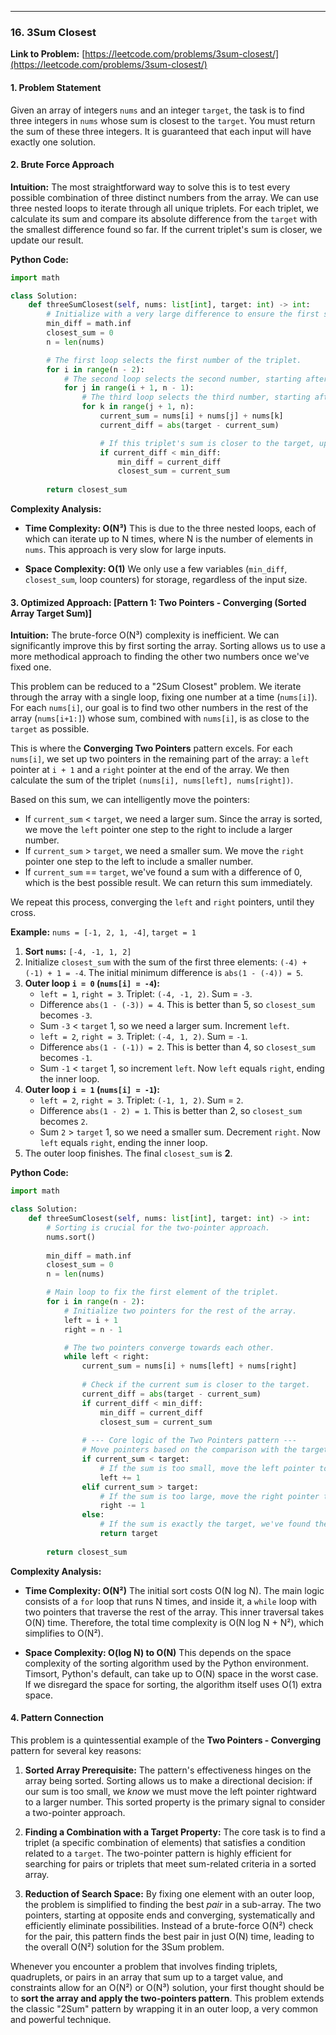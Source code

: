 ---
### **16. 3Sum Closest**
**Link to Problem:** [https://leetcode.com/problems/3sum-closest/](https://leetcode.com/problems/3sum-closest/)

#### **1. Problem Statement**
Given an array of integers `nums` and an integer `target`, the task is to find three integers in `nums` whose sum is closest to the `target`. You must return the sum of these three integers. It is guaranteed that each input will have exactly one solution.

#### **2. Brute Force Approach**
**Intuition:**
The most straightforward way to solve this is to test every possible combination of three distinct numbers from the array. We can use three nested loops to iterate through all unique triplets. For each triplet, we calculate its sum and compare its absolute difference from the `target` with the smallest difference found so far. If the current triplet's sum is closer, we update our result.

**Python Code:**
```python
import math

class Solution:
    def threeSumClosest(self, nums: list[int], target: int) -> int:
        # Initialize with a very large difference to ensure the first sum is always closer.
        min_diff = math.inf
        closest_sum = 0
        n = len(nums)

        # The first loop selects the first number of the triplet.
        for i in range(n - 2):
            # The second loop selects the second number, starting after the first.
            for j in range(i + 1, n - 1):
                # The third loop selects the third number, starting after the second.
                for k in range(j + 1, n):
                    current_sum = nums[i] + nums[j] + nums[k]
                    current_diff = abs(target - current_sum)

                    # If this triplet's sum is closer to the target, update our result.
                    if current_diff < min_diff:
                        min_diff = current_diff
                        closest_sum = current_sum
        
        return closest_sum

```
**Complexity Analysis:**

*   **Time Complexity: O(N³)**
    This is due to the three nested loops, each of which can iterate up to N times, where N is the number of elements in `nums`. This approach is very slow for large inputs.

*   **Space Complexity: O(1)**
    We only use a few variables (`min_diff`, `closest_sum`, loop counters) for storage, regardless of the input size.

#### **3. Optimized Approach: [Pattern 1: Two Pointers - Converging (Sorted Array Target Sum)]**
**Intuition:**
The brute-force O(N³) complexity is inefficient. We can significantly improve this by first sorting the array. Sorting allows us to use a more methodical approach to finding the other two numbers once we've fixed one.

This problem can be reduced to a "2Sum Closest" problem. We iterate through the array with a single loop, fixing one number at a time (`nums[i]`). For each `nums[i]`, our goal is to find two other numbers in the rest of the array (`nums[i+1:]`) whose sum, combined with `nums[i]`, is as close to the `target` as possible.

This is where the **Converging Two Pointers** pattern excels. For each `nums[i]`, we set up two pointers in the remaining part of the array: a `left` pointer at `i + 1` and a `right` pointer at the end of the array. We then calculate the sum of the triplet `(nums[i], nums[left], nums[right])`.

Based on this sum, we can intelligently move the pointers:
*   If `current_sum` < `target`, we need a larger sum. Since the array is sorted, we move the `left` pointer one step to the right to include a larger number.
*   If `current_sum` > `target`, we need a smaller sum. We move the `right` pointer one step to the left to include a smaller number.
*   If `current_sum` == `target`, we've found a sum with a difference of 0, which is the best possible result. We can return this sum immediately.

We repeat this process, converging the `left` and `right` pointers, until they cross.

**Example:** `nums = [-1, 2, 1, -4]`, `target = 1`
1.  **Sort `nums`:** `[-4, -1, 1, 2]`
2.  Initialize `closest_sum` with the sum of the first three elements: `(-4) + (-1) + 1 = -4`. The initial minimum difference is `abs(1 - (-4)) = 5`.
3.  **Outer loop `i = 0` (`nums[i] = -4`):**
    *   `left = 1`, `right = 3`. Triplet: `(-4, -1, 2)`. Sum = `-3`.
    *   Difference `abs(1 - (-3)) = 4`. This is better than 5, so `closest_sum` becomes `-3`.
    *   Sum `-3` < `target` 1, so we need a larger sum. Increment `left`.
    *   `left = 2`, `right = 3`. Triplet: `(-4, 1, 2)`. Sum = `-1`.
    *   Difference `abs(1 - (-1)) = 2`. This is better than 4, so `closest_sum` becomes `-1`.
    *   Sum `-1` < `target` 1, so increment `left`. Now `left` equals `right`, ending the inner loop.
4.  **Outer loop `i = 1` (`nums[i] = -1`):**
    *   `left = 2`, `right = 3`. Triplet: `(-1, 1, 2)`. Sum = `2`.
    *   Difference `abs(1 - 2) = 1`. This is better than 2, so `closest_sum` becomes `2`.
    *   Sum `2` > `target` 1, so we need a smaller sum. Decrement `right`. Now `left` equals `right`, ending the inner loop.
5.  The outer loop finishes. The final `closest_sum` is **2**.

**Python Code:**
```python
import math

class Solution:
    def threeSumClosest(self, nums: list[int], target: int) -> int:
        # Sorting is crucial for the two-pointer approach.
        nums.sort()
        
        min_diff = math.inf
        closest_sum = 0
        n = len(nums)

        # Main loop to fix the first element of the triplet.
        for i in range(n - 2):
            # Initialize two pointers for the rest of the array.
            left = i + 1
            right = n - 1

            # The two pointers converge towards each other.
            while left < right:
                current_sum = nums[i] + nums[left] + nums[right]
                
                # Check if the current sum is closer to the target.
                current_diff = abs(target - current_sum)
                if current_diff < min_diff:
                    min_diff = current_diff
                    closest_sum = current_sum
                
                # --- Core logic of the Two Pointers pattern ---
                # Move pointers based on the comparison with the target.
                if current_sum < target:
                    # If the sum is too small, move the left pointer to a larger value.
                    left += 1
                elif current_sum > target:
                    # If the sum is too large, move the right pointer to a smaller value.
                    right -= 1
                else:
                    # If the sum is exactly the target, we've found the best possible answer.
                    return target
        
        return closest_sum

```
**Complexity Analysis:**

*   **Time Complexity: O(N²)**
    The initial sort costs O(N log N). The main logic consists of a `for` loop that runs N times, and inside it, a `while` loop with two pointers that traverse the rest of the array. This inner traversal takes O(N) time. Therefore, the total time complexity is O(N log N + N²), which simplifies to O(N²).

*   **Space Complexity: O(log N) to O(N)**
    This depends on the space complexity of the sorting algorithm used by the Python environment. Timsort, Python's default, can take up to O(N) space in the worst case. If we disregard the space for sorting, the algorithm itself uses O(1) extra space.

#### **4. Pattern Connection**
This problem is a quintessential example of the **Two Pointers - Converging** pattern for several key reasons:

1.  **Sorted Array Prerequisite:** The pattern's effectiveness hinges on the array being sorted. Sorting allows us to make a directional decision: if our sum is too small, we *know* we must move the left pointer rightward to a larger number. This sorted property is the primary signal to consider a two-pointer approach.

2.  **Finding a Combination with a Target Property:** The core task is to find a triplet (a specific combination of elements) that satisfies a condition related to a `target`. The two-pointer pattern is highly efficient for searching for pairs or triplets that meet sum-related criteria in a sorted array.

3.  **Reduction of Search Space:** By fixing one element with an outer loop, the problem is simplified to finding the best *pair* in a sub-array. The two pointers, starting at opposite ends and converging, systematically and efficiently eliminate possibilities. Instead of a brute-force O(N²) check for the pair, this pattern finds the best pair in just O(N) time, leading to the overall O(N²) solution for the 3Sum problem.

Whenever you encounter a problem that involves finding triplets, quadruplets, or pairs in an array that sum up to a target value, and constraints allow for an O(N²) or O(N³) solution, your first thought should be to **sort the array and apply the two-pointers pattern**. This problem extends the classic "2Sum" pattern by wrapping it in an outer loop, a very common and powerful technique.